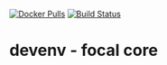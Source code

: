 [![Docker Pulls](https://img.shields.io/docker/pulls/nugulinux/devenv.svg)](https://hub.docker.com/r/nugulinux/devenv/) [![Build Status](https://github.com/nugulinux/docker-devenv/workflows/Docker%20publish%20-%20core_focal/badge.svg)](https://github.com/nugulinux/docker-devenv/actions?query=workflow%3A%22Docker+publish+-+core_focal%22)

# devenv - focal core
